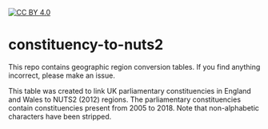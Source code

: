 [![CC BY 4.0][cc-by-shield]][cc-by]

[cc-by]: http://creativecommons.org/licenses/by/4.0/
[cc-by-shield]: https://img.shields.io/badge/License-CC%20BY%204.0-lightgrey.svg
# constituency-to-nuts2
This repo contains geographic region conversion tables. If you find anything incorrect, please make an issue.

This table was created to link UK parliamentary constituencies in England and Wales to NUTS2 (2012) regions. The parliamentary constituencies contain constituencies present from 2005 to 2018. Note that non-alphabetic characters have been stripped.
